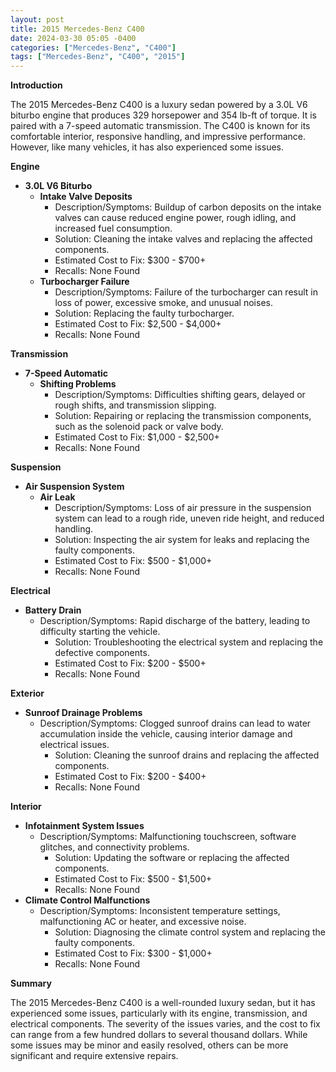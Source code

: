 ```yaml
---
layout: post
title: 2015 Mercedes-Benz C400
date: 2024-03-30 05:05 -0400
categories: ["Mercedes-Benz", "C400"]
tags: ["Mercedes-Benz", "C400", "2015"]
---
```

**Introduction**

The 2015 Mercedes-Benz C400 is a luxury sedan powered by a 3.0L V6 biturbo engine that produces 329 horsepower and 354 lb-ft of torque. It is paired with a 7-speed automatic transmission. The C400 is known for its comfortable interior, responsive handling, and impressive performance. However, like many vehicles, it has also experienced some issues.

**Engine**

* **3.0L V6 Biturbo**
    * **Intake Valve Deposits**
        * Description/Symptoms: Buildup of carbon deposits on the intake valves can cause reduced engine power, rough idling, and increased fuel consumption.
        * Solution: Cleaning the intake valves and replacing the affected components.
        * Estimated Cost to Fix: $300 - $700+
        * Recalls: None Found
    * **Turbocharger Failure**
        * Description/Symptoms: Failure of the turbocharger can result in loss of power, excessive smoke, and unusual noises.
        * Solution: Replacing the faulty turbocharger.
        * Estimated Cost to Fix: $2,500 - $4,000+
        * Recalls: None Found

**Transmission**

* **7-Speed Automatic**
    * **Shifting Problems**
        * Description/Symptoms: Difficulties shifting gears, delayed or rough shifts, and transmission slipping.
        * Solution: Repairing or replacing the transmission components, such as the solenoid pack or valve body.
        * Estimated Cost to Fix: $1,000 - $2,500+
        * Recalls: None Found

**Suspension**

* **Air Suspension System**
    * **Air Leak**
        * Description/Symptoms: Loss of air pressure in the suspension system can lead to a rough ride, uneven ride height, and reduced handling.
        * Solution: Inspecting the air system for leaks and replacing the faulty components.
        * Estimated Cost to Fix: $500 - $1,000+
        * Recalls: None Found

**Electrical**

* **Battery Drain**
    * Description/Symptoms: Rapid discharge of the battery, leading to difficulty starting the vehicle.
        * Solution: Troubleshooting the electrical system and replacing the defective components.
        * Estimated Cost to Fix: $200 - $500+
        * Recalls: None Found

**Exterior**

* **Sunroof Drainage Problems**
    * Description/Symptoms: Clogged sunroof drains can lead to water accumulation inside the vehicle, causing interior damage and electrical issues.
        * Solution: Cleaning the sunroof drains and replacing the affected components.
        * Estimated Cost to Fix: $200 - $400+
        * Recalls: None Found

**Interior**

* **Infotainment System Issues**
    * Description/Symptoms: Malfunctioning touchscreen, software glitches, and connectivity problems.
        * Solution: Updating the software or replacing the affected components.
        * Estimated Cost to Fix: $500 - $1,500+
        * Recalls: None Found
* **Climate Control Malfunctions**
    * Description/Symptoms: Inconsistent temperature settings, malfunctioning AC or heater, and excessive noise.
        * Solution: Diagnosing the climate control system and replacing the faulty components.
        * Estimated Cost to Fix: $300 - $1,000+
        * Recalls: None Found


**Summary**

The 2015 Mercedes-Benz C400 is a well-rounded luxury sedan, but it has experienced some issues, particularly with its engine, transmission, and electrical components. The severity of the issues varies, and the cost to fix can range from a few hundred dollars to several thousand dollars. While some issues may be minor and easily resolved, others can be more significant and require extensive repairs.
